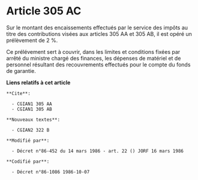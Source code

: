 # Article 305 AC

Sur le montant des encaissements effectués par le service des impôts au titre des contributions visées aux articles 305 AA et
305 AB, il est opéré un prélèvement de 2 %.

Ce prélévement sert à couvrir, dans les limites et conditions fixées par arrêté du ministre chargé des finances, les dépenses
de matériel et de personnel résultant des recouvrements effectués pour le compte du fonds de garantie.

**Liens relatifs à cet article**

	**Cite**:

	  - CGIAN1 305 AA
	  - CGIAN1 305 AB

	**Nouveaux textes**:

	  - CGIAN2 322 B

	**Modifié par**:

	  - Décret n°86-452 du 14 mars 1986 - art. 22 () JORF 16 mars 1986

	**Codifié par**:

	  - Décret n°86-1086 1986-10-07
